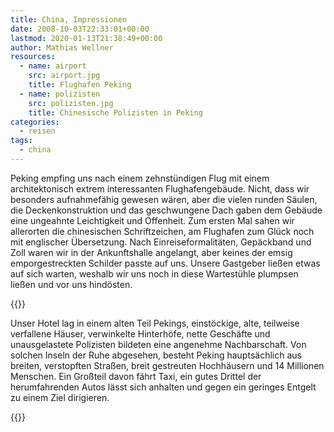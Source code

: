 ```yaml
---
title: China, Impressionen
date: 2008-10-03T22:33:01+00:00
lastmod: 2020-01-13T21:38:49+00:00
author: Mathias Wellner
resources:
  - name: airport
    src: airport.jpg
    title: Flughafen Peking
  - name: polizisten
    src: polizisten.jpg
    title: Chinesische Polizisten in Peking
categories:
  - reisen
tags:
  - china
---
```

Peking empfing uns nach einem zehnstündigen Flug mit einem architektonisch extrem interessanten Flughafengebäude. Nicht, dass wir besonders aufnahmefähig gewesen wären, aber die vielen runden Säulen, die Deckenkonstruktion und das geschwungene Dach gaben dem Gebäude eine ungeahnte Leichtigkeit und Offenheit. Zum ersten Mal sahen wir allerorten die chinesischen Schriftzeichen, am Flughafen zum Glück noch mit englischer Übersetzung. Nach Einreiseformalitäten, Gepäckband und Zoll waren wir in der Ankunftshalle angelangt, aber keines der emsig emporgestreckten Schilder passte auf uns. Unsere Gastgeber ließen etwas auf sich warten, weshalb wir uns noch in diese Wartestühle plumpsen ließen und vor uns hindösten.

{{<responsive-image name="airport">}}

Unser Hotel lag in einem alten Teil Pekings, einstöckige, alte, teilweise verfallene Häuser, verwinkelte Hinterhöfe, nette Geschäfte und unausgelastete Polizisten bildeten eine angenehme Nachbarschaft. Von solchen Inseln der Ruhe abgesehen, besteht Peking hauptsächlich aus breiten, verstopften Straßen, breit gestreuten Hochhäusern und 14 Millionen Menschen. Ein Großteil davon fährt Taxi, ein gutes Drittel der herumfahrenden Autos lässt sich anhalten und gegen ein geringes Entgelt zu einem Ziel dirigieren.

{{<responsive-image name="polizisten">}}